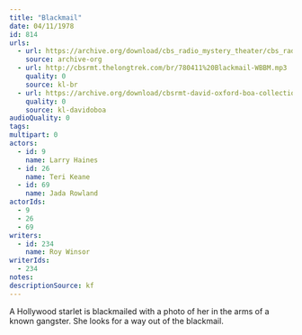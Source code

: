 ```yaml
---
title: "Blackmail"
date: 04/11/1978
id: 814
urls: 
  - url: https://archive.org/download/cbs_radio_mystery_theater/cbs_radio_mystery_theater-0801-0850.zip/cbs_radio_mystery_theater-0801-0850%2Fcbsrmt_0814_blackmail.mp3
    source: archive-org
  - url: http://cbsrmt.thelongtrek.com/br/780411%20Blackmail-WBBM.mp3
    quality: 0
    source: kl-br
  - url: https://archive.org/download/cbsrmt-david-oxford-boa-collection/CBSRMT-780411-0814-Blackmail-OK-(128-48)_WBBM-JE-{BoA}.mp3
    quality: 0
    source: kl-davidoboa
audioQuality: 0
tags: 
multipart: 0
actors:  
  - id: 9
    name: Larry Haines  
  - id: 26
    name: Teri Keane  
  - id: 69
    name: Jada Rowland
actorIds:  
  - 9  
  - 26  
  - 69
writers:  
  - id: 234
    name: Roy Winsor
writerIds:  
  - 234
notes: 
descriptionSource: kf
---
```

A Hollywood starlet is blackmailed with a photo of her in the arms of a known gangster. She looks for a way out of the blackmail.